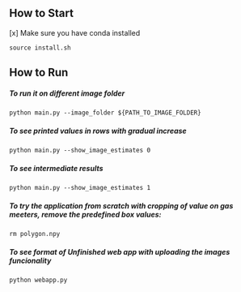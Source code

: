 ## How to Start

[x] Make sure you have conda installed

```console
source install.sh
```

## How to Run

##### To run it on different image folder

```console
python main.py --image_folder ${PATH_TO_IMAGE_FOLDER}
```

##### To see printed values in rows with gradual increase

```console
python main.py --show_image_estimates 0
```

##### To see intermediate results

```console
python main.py --show_image_estimates 1
```

##### To try the application from scratch with cropping of value on gas meeters, remove the predefined box values:

```console
rm polygon.npy
```

##### To see format of Unfinished web app with uploading the images funcionality
```console
python webapp.py
```